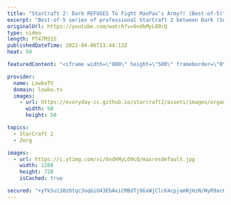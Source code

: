 ```yaml
---
title: "StarCraft 2: Dark REFUSES To Fight MaxPax’s Army?! (Best-of-5)"
excerpt: "Best-of-5 series of professional StarCraft 2 between Dark (South Korean Zerg) and MaxPax (Danish Protoss). In this series we have multiple base races as Dark does not want to face MaxPax head on.  Support my work on Patreon: https://www.patreon.com/lowkotv Become a YouTube member: https://lowko.tv/join"
originalUrl: https://youtube.com/watch?v=6ndkMyLO9cQ
type: video
length: PT47M31S
publishedDateTime: 2022-04-06T13:44:13Z
heat: 50

featuredContent: "<iframe width=\"800\" height=\"500\" frameborder=\"0\" src=\"https://www.youtube.com/embed/6ndkMyLO9cQ\" allow=\"accelerometer; autoplay; encrypted-media; gyroscope; picture-in-picture\" allowfullscreen></iframe>"

provider:
  name: LowkoTV
  domain: lowko.tv
  images:
    - url: https://everyday-cc.github.io/starcraft2/assets/images/organizations/lowko.tv-50x50.jpg
      width: 50
      height: 50

topics:
  - StarCraft 2
  - Zerg

images:
  - url: https://i.ytimg.com/vi/6ndkMyLO9cQ/maxresdefault.jpg
    width: 1280
    height: 720
    isCached: true

secured: "+yYk5u138zOtqc3oqGiU43EbAxiCMBdTj9GxWjClcK4cpjamNjHzN/NyR9ac6c1PL7jE8itBNt0XxY87+jG3+6BGvKwJQgZcQpzevIqfIlr3JzWeUNHechfWpMH5kr2/5jnMbk8P53vzEUTCsEMAiVJPG+l0esxfjFzxlrkbD7OK6822nCFE6VruDiGParcXtdNJEL3TTupDPf1eQ2rLrcQQHMUaCQk6Je3Rffken2jD7KetvEkLIQ9y4+Pp5elDOqSHn81AqmqnxigHmd+yGnRM1idYk8G20PeuOEMLUhtwt9DwsyjGTzfhDDXqcqdJeMJLfX2D9dDCJEJqdXyCUu8VFLi3sM0G/ZLxxoS3y4vzi4I927UJrDFi3jFlCOcMHCmKK7ZbeovULf/U+TIOCM55ezHMd5FuNnk2Fy4tY3k=;C9G4TTZSNGOR9CG839r/mg=="
---
```


